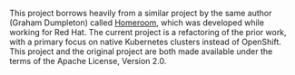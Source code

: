 This project borrows heavily from a similar project by the same author (Graham Dumpleton) called [Homeroom](https://github.com/openshift-homeroom), which was developed while working for Red Hat. The current project is a refactoring of the prior work, with a primary focus on native Kubernetes clusters instead of OpenShift. This project and the original project are both made available under the terms of the Apache License, Version 2.0.
